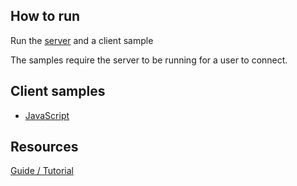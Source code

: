 ## How to run

Run the [server](https://github.com/AlexOrrSB/sendbird-virgil-uikit-sample/tree/master/server) and a client sample

The samples require the server to be running for a user to connect.

## Client samples

- [JavaScript](https://github.com/AlexOrrSB/sendbird-virgil-uikit-sample/tree/master/javascript-sample)

## Resources

[Guide / Tutorial](https://github.com/AlexOrrSB/sendbird-virgil-uikit-sample/blob/master/e2ee-guide.md)

